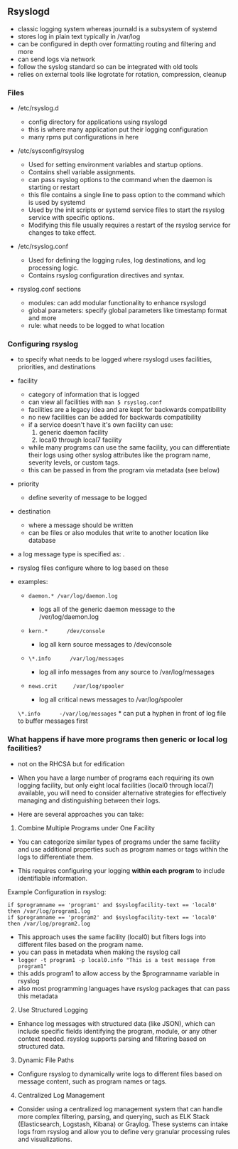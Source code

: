 ## Rsyslogd

* classic logging system whereas journald is a subsystem of systemd
* stores log in plain text typically in /var/log
* can be configured in depth over formatting routing and filtering and more
* can send logs via network
* follow the syslog standard so can be integrated with old tools
* relies on external tools like logrotate for rotation, compression,  cleanup

### Files
*  /etc/rsyslog.d
    * config directory for applications using rsyslogd
    * this is where many application put their logging configuration
    * many rpms put configurations in here

* /etc/sysconfig/rsyslog
    * Used for setting environment variables and startup options.
    * Contains shell variable assignments.
    * can pass rsyslog options to the command when the daemon is starting or restart
    * this file contains a single line to pass option to the command which is used by systemd
    * Used by the init scripts or systemd service files to start the rsyslog service with specific options.
    * Modifying this file usually requires a restart of the rsyslog service for changes to take effect.

*  /etc/rsyslog.conf
    *  Used for defining the logging rules, log destinations, and log processing logic.
    *  Contains rsyslog configuration directives and syntax.

* rsyslog.conf sections
    * modules: can add modular functionality  to enhance rsyslogd
    * global parameters: specify global parameters like timestamp format and more
    * rule: what needs to be logged to what location


### Configuring rsyslog
* to specify what needs to be logged where rsyslogd uses facilities, priorities, and destinations

* facility
    * category of information that is logged
    * can view all facilities with `man 5 rsyslog.conf`
    * facilities are a legacy idea and are kept for backwards compatibility
    * no new facilities can be added for backwards compatibility
    * if a service doesn't have it's own facility can use:
        1. generic daemon facility
        1. local0 through local7 facility
    * while many programs can use the same facility, you can differentiate their logs using other syslog attributes like the program name, severity levels, or custom tags.
    * this can be passed in from the program via metadata (see below) 

* priority
    * define severity of message to be logged

* destination
    * where a message should be written
    * can be files or also modules that write to another location like database

* a log message type is specified as: <facility>.<priority>     <location>
* rsyslog files configure where to log based on these

* examples:
    * `daemon.* /var/log/daemon.log`
        * logs all of the generic daemon message to the /ver/log/daemon.log

    * `kern.*      /dev/console`
        * log all kern source messages to /dev/console

    * `\*.info      /var/log/messages`
        * log all info messages from any source to /var/log/messages

    * `news.crit     /var/log/spooler`
        * log all critical news messages to /var/log/spooler

    `\*.info      -/var/log/messages`
        * can put a hyphen in front of log file to buffer messages first

### What happens if have more programs then generic or local log facilities?

* not on the RHCSA but for edification

* When you have a large number of programs each requiring its own logging facility, but only eight local facilities (local0 through local7) available, you will need to consider alternative strategies for effectively managing and distinguishing between their logs. 

* Here are several approaches you can take:

1. Combine Multiple Programs under One Facility

* You can categorize similar types of programs under the same facility and use additional properties such as program names or tags within the logs to differentiate them. 

* This requires configuring your logging **within each program** to include identifiable information.

Example Configuration in rsyslog:

```
if $programname == 'program1' and $syslogfacility-text == 'local0' then /var/log/program1.log
if $programname == 'program2' and $syslogfacility-text == 'local0' then /var/log/program2.log
```

* This approach uses the same facility (local0) but filters logs into different files based on the program name.
* you can pass in metadata when making the rsyslog call 
* `logger -t program1 -p local0.info "This is a test message from program1"`
* this adds program1 to allow access by the $programname variable in rsyslog
* also most programming languages have rsyslog packages that can pass this metadata

2. Use Structured Logging
* Enhance log messages with structured data (like JSON), which can include specific fields identifying the program, module, or any other context needed. rsyslog supports parsing and filtering based on structured data.

3. Dynamic File Paths
* Configure rsyslog to dynamically write logs to different files based on message content, such as program names or tags.

4. Centralized Log Management
* Consider using a centralized log management system that can handle more complex filtering, parsing, and querying, such as ELK Stack (Elasticsearch, Logstash, Kibana) or Graylog. These systems can intake logs from rsyslog and allow you to define very granular processing rules and visualizations.
